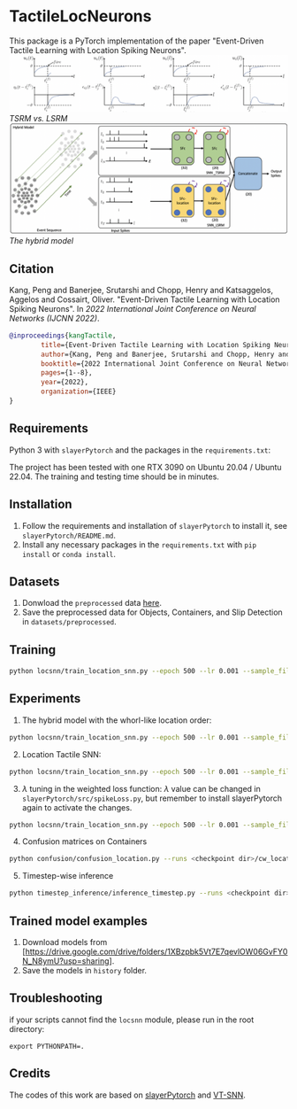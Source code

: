 # TactileLocNeurons
This package is a PyTorch implementation of the paper "Event-Driven Tactile Learning with Location Spiking Neurons".
![TSRM vs. LSRM](LSN.png?raw=true "TSRM vs. LSRM")
*TSRM vs. LSRM*
![The hybrid model](hybrid.png?raw=true "The hybrid model")
*The hybrid model*

## Citation ##
Kang, Peng and Banerjee, Srutarshi and Chopp, Henry and Katsaggelos, Aggelos and Cossairt, Oliver. "Event-Driven Tactile Learning with Location Spiking Neurons". 
In _2022 International Joint Conference on Neural Networks (IJCNN 2022)_.

```bibtex
@inproceedings{kangTactile,
        title={Event-Driven Tactile Learning with Location Spiking Neurons},
        author={Kang, Peng and Banerjee, Srutarshi and Chopp, Henry and Katsaggelos, Aggelos and Cossairt, Oliver},
        booktitle={2022 International Joint Conference on Neural Networks (IJCNN)},
        pages={1--8},
        year={2022},
        organization={IEEE}
}
```

## Requirements
Python 3 with `slayerPytorch` and the packages in the `requirements.txt`:

The project has been tested with one RTX 3090 on Ubuntu 20.04 / Ubuntu 22.04. The training and testing time should be in minutes.

## Installation
1. Follow the requirements and installation of `slayerPytorch` to install it, see `slayerPytorch/README.md`.
2. Install any necessary packages in the `requirements.txt` with `pip install` or `conda install`.

## Datasets

1. Donwload the `preprocessed` data [here](https://clear-nus.github.io/visuotactile/download.html).
2. Save the preprocessed data for Objects, Containers, and Slip Detection in `datasets/preprocessed`.

## Training

```bash
python locsnn/train_location_snn.py --epoch 500 --lr 0.001 --sample_file 1 --batch_size 8 --fingers both --data_dir <preporcessed data dir> --hidden_size 32 --loss NumSpikes --mode location --network_config <network_config>/container_weight_location.yml  --task cw --checkpoint_dir <checkpoint dir>
```

## Experiments

1. The hybrid model with the whorl-like location order:
```bash
python locsnn/train_location_snn.py --epoch 500 --lr 0.001 --sample_file 1 --batch_size 8 --fingers both --data_dir <preporcessed data dir> --hidden_size 32 --loss NumSpikes --mode location_cat_whorl --network_config <network_config>/container_weight_location.yml  --task cw --checkpoint_dir <checkpoint dir>
```

2. Location Tactile SNN:
```bash
python locsnn/train_location_snn.py --epoch 500 --lr 0.001 --sample_file 1 --batch_size 8 --fingers both --data_dir <preporcessed data dir> --hidden_size 32 --loss NumSpikes --mode only_location --network_config <network_config>/container_weight_location_only.yml --task cw --checkpoint_dir <checkpoint dir>
```

3. $\lambda$ tuning in the weighted loss function:
$\lambda$ value can be changed in `slayerPytorch/src/spikeLoss.py`, but remember to install slayerPytorch again to activate the changes.
```bash
python locsnn/train_location_snn.py --epoch 500 --lr 0.001 --sample_file 1 --batch_size 8 --fingers both --data_dir <preporcessed data dir> --hidden_size 32 --loss WeightedLocationNumSpikes --mode location --network_config <network_config>/container_weight_location.yml --task cw --checkpoint_dir <checkpoint dir>
```

4. Confusion matrices on Containers
```bash
python confusion/confusion_location.py --runs <checkpoint dir>/cw_location_1
```

5. Timestep-wise inference
```bash
python timestep_inference/inference_timestep.py --runs <checkpoint dir>/cw_location_1 --save <timestep inference dir>
```

## Trained model examples
1. Download models from [https://drive.google.com/drive/folders/1XBzpbk5Vt7E7qevlOW06GvFY0N_N8ymU?usp=sharing].
2. Save the models in `history` folder.


## Troubleshooting

if your scripts cannot find the `locsnn` module, please run in the root directory:

``` 
export PYTHONPATH=.
```

## Credits
The codes of this work are based on [slayerPytorch](https://github.com/bamsumit/slayerPytorch) and [VT-SNN](https://github.com/clear-nus/VT_SNN).







